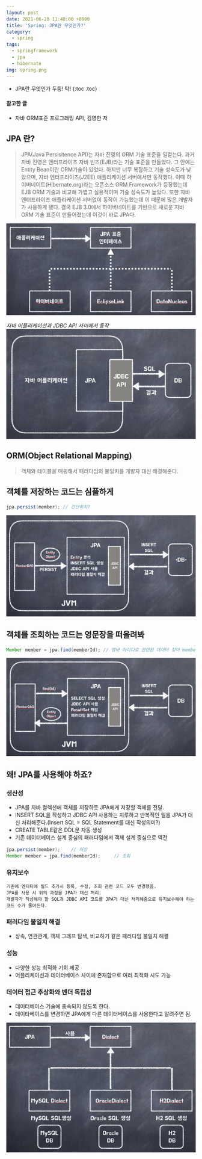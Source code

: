 ```yaml
---
layout: post
date: 2021-06-28 11:40:00 +0900
title: 'Spring: JPA란 무엇인가?'
category:
  - spring
tags:
  - springframework
  - jpa
  - hibernate
img: spring.png
---
```


- JPA란 무엇인가 두둥! 탁!
{:toc .toc}

#### 참고한 글
- 자바 ORM표준 프로그래밍 API, 김영한 저

## JPA 란?
>JPA(Java Persisitence API)는 자바 진영의 ORM 기술 표준을 일컫는다.
과거 자바 진영은 엔터프라이즈 자바 빈즈(EJB)라는 기술 표준을 만들었다. 그 안에는 Entity Bean이란 ORM기술이 있었다.
하지만 너무 복잡하고 기술 성숙도가 낮았으며, 자바 엔터프라이즈(J2EE) 애플리케이션 서버에서만 동작했다. 이때 하이버네이트(Hibernate.org)라는 오픈소스 ORM Framework가 등장했는데 EJB ORM 기술과 비교해 가볍고 실용적이며 기술 성숙도가 높았다. 또한 자바 엔터프라이즈 애플리케이션 서버없이 동작이 가능했는데 이 때문에 많은 개발자가 사용하게 됐다. 결국 EJB 3.0에서 하이버네이트를 기반으로 새로운 자바 ORM 기술 표준이 만들어졌는데 이것이 바로 JPA다. 

![](/images/jpa/jpa_interface.png)

*자바 어플리케이션과 JDBC API 사이에서 동작*
![](/images/jpa/jpa_is.png)

## ORM(Object Relational Mapping)
>객체와 테이블을 매핑해서 패러다임의 불일치를 개발자 대신 해결해준다.

## **객체**를 저장하는 코드는 심플하게
```java
jpa.persist(member); // 간단하지?
```

![](/images/jpa/jpa_save.png)

## **객체**를 조회하는 코드는 영문장을 떠올려봐
```java
Member member = jpa.find(memberId); // 멤버 아이디로 관련된 데이터 찾아 member 객체에 담는다.
```

![](/images/jpa/jpa_search.png)

## 왜! JPA를 사용해야 하죠?
### 생산성
- JPA를 자바 컬렉션에 객체를 저장하듯 JPA에게 저장할 객체를 전달.
- INSERT SQL을 작성하고 JDBC API 사용하는 지루하고 반복적인 일을 JPA가 대신 처리해준다.(Insert SQL = SQL Statement를 대신 작성의미?)
- CREATE TABLE같은 DDL문 자동 생성
- 기존 데이터베이스 설계 중심의 패러다임에셔 객체 설계 중심으로 역전
```java
jpa.persist(member);    // 저장
Member member = jpa.find(memberId);     // 조회
```

### 유지보수
```text
기존에 엔티티에 필드 추가시 등록, 수정, 조회 관련 코드 모두 변경했음.
JPA를 사용 시 위의 과정을 JPA가 대신 처리.
개발자가 작성해야 할 SQL과 JDBC API 코드를 JPA가 대신 처리해줌으로 유지보수해야 하는 코드 수가 줄어든다.
```

### 패러다임 불일치 해결
- 상속, 연관관계, 객체 그래프 탐색, 비교하기 같은 패러다임 불일치 해결

### 성능
- 다양한 성능 최적화 기회 제공
- 어플리케이션과 데이터베이스 사이에 존재함으로 여러 최적화 시도 가능

### 데이터 접근 추상화와 벤더 독립성
- 데이터베이스 기술에 종속되지 않도록 한다.
- 데이타베이스를 변경하면 JPA에게 다른 데이터베이스를 사용한다고 알려주면 됨.

![](/images/jpa/jpa_vendor_indifendent.png)
